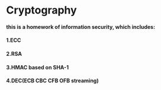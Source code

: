 # Cryptography
#### this is a homework of information security, which includes:
#### 1.ECC
#### 2.RSA
#### 3.HMAC based on SHA-1
#### 4.DEC(ECB CBC CFB OFB streaming)
